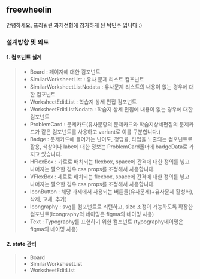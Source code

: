 ## freewheelin

안녕하세요, 프리윌린 과제전형에 참가하게 된 탁민주 입니다 :)

### 설계방향 및 의도

#### 1. 컴포넌트 설계

> - Board : 페이지에 대한 컴포넌트
> - SimilarWorksheetList : 유사 문제 리스트 컴포넌트
> - SimilarWorksheetListNodata : 유사문제 리스트의 내용이 없는 경우에 대한 컴포넌트
> - WorksheetEditList : 학습지 상세 편집 컴포넌트
> - WorksheetEditListNodata : 학습지 상세 편집에 내용이 없는 경우에 대한 컴포넌트
> - ProblemCard : 문제카드(유사문항의 문제카드와 학습지상세편집의 문제카드가 같은 컴포넌트를 사용하고 variant로 이를 구분합니다.)
> - Badge : 문제카드에 들어가는 난이도, 정답률, 타입을 노출되는 컴포넌트로 활용, 색상이나 labe에 대한 정보는 ProblemCard폴더에 badgeData로 가지고 있습니다.
> - HFlexBox : 가로로 배치되는 flexbox, space에 간격에 대한 정의를 넣고 나머지는 필요한 경우 css props를 조정해서 사용합니다.
> - VFlexBox : 세로로 배치되는 flexbox, space에 간격에 대한 정의를 넣고 나머지는 필요한 경우 css props를 조정해서 사용합니다.
> - IconButton : 해당 과제에서 사용되는 버튼들(유사문제(+유사문제 활성화), 삭제, 교체, 추가)
> - Icongraphy : svg를 컴포넌트로 리턴하고, size 조정이 가능하도록 확장한 컴포넌트(Icongraphy의 네이밍은 figma의 네이밍 사용)
> - Text : Typography를 표현하기 위한 컴포넌트 (typography네이밍은 figma의 네이밍 사용)

#### 2. state 관리

> - Board
> - SimilarWorksheetList
> - WorksheetEditList
